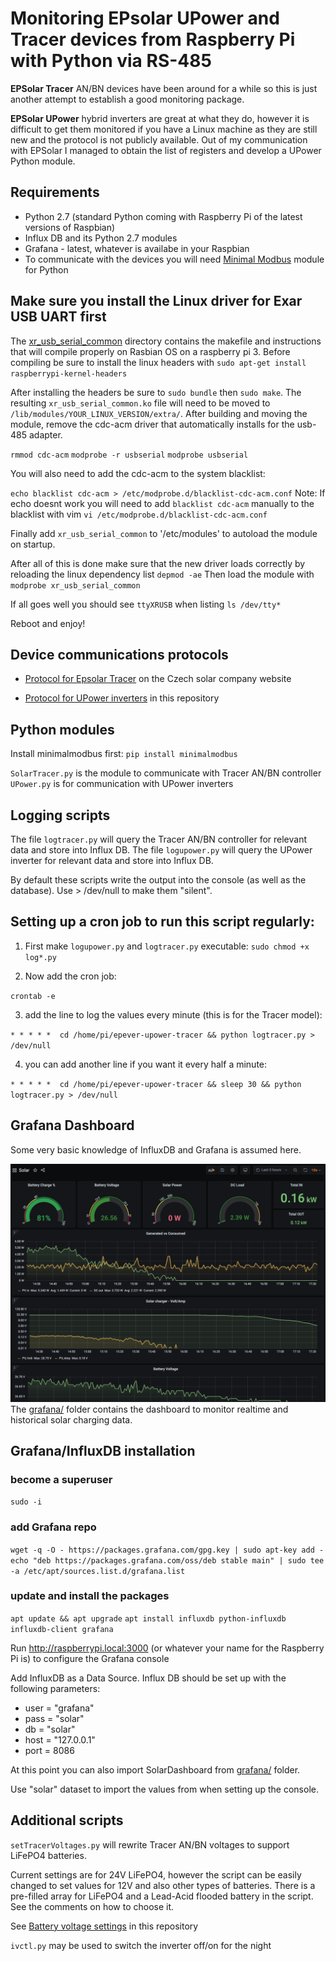Monitoring EPsolar UPower and Tracer devices from Raspberry Pi with Python via RS-485
===================================================

**EPSolar Tracer** AN/BN devices have been around for a while so this is just another attempt to establish a good monitoring package.

**EPSolar UPower** hybrid inverters are great at what they do, however it is difficult to get them monitored if you have a Linux machine as they are still new and the protocol is not publicly available. Out of my communication with EPSolar I managed to obtain the list of registers and develop a UPower Python module.

## Requirements
- Python 2.7 (standard Python coming with Raspberry Pi of the latest versions of Raspbian)
- Influx DB and its Python 2.7 modules
- Grafana - latest, whatever is availabe in your Raspbian
- To communicate with the devices you will need [Minimal Modbus](https://minimalmodbus.readthedocs.io/en/stable/) module for Python

Make sure you install the Linux driver for Exar USB UART first
--------------------------------------------------------------
The [xr_usb_serial_common](xr_usb_serial_common-1a/) directory contains the makefile and instructions that will compile properly on Rasbian OS on a raspberry pi 3. Before compiling be sure to install the linux headers with
`sudo apt-get install raspberrypi-kernel-headers`

After installing the headers be sure to `sudo bundle` then `sudo make`.
The resulting `xr_usb_serial_common.ko` file will need to be moved to `/lib/modules/YOUR_LINUX_VERSION/extra/`.
After building and moving the module, remove the cdc-acm driver that automatically installs for the usb-485 adapter.

`rmmod cdc-acm`
`modprobe -r usbserial`
`modprobe usbserial`

You will also need to add the cdc-acm to the system blacklist:

`echo blacklist cdc-acm > /etc/modprobe.d/blacklist-cdc-acm.conf`
Note: If echo doesnt work you will need to add `blacklist cdc-acm` manually to the blacklist with vim `vi /etc/modprobe.d/blacklist-cdc-acm.conf`

Finally add `xr_usb_serial_common` to '/etc/modules' to autoload the module on startup.

After all of this is done make sure that the new driver loads correctly by reloading the linux dependency list `depmod -ae`
Then load the module with `modprobe xr_usb_serial_common`

If all goes well you should see `ttyXRUSB` when listing `ls /dev/tty*`

Reboot and enjoy!

Device communications protocols
---------------------
* [Protocol for Epsolar Tracer](http://www.solar-elektro.cz/data/dokumenty/1733_modbus_protocol.pdf) on the Czech solar company website

* [Protocol for UPower inverters](epsolars-docs/Upower-communication-protocol-20190411.xlsx) in this repository

Python modules
--------------
Install minimalmodbus first:
`pip install minimalmodbus`

`SolarTracer.py` is the module to communicate with Tracer AN/BN controller
`UPower.py` is for communication with UPower inverters

Logging scripts
--------------
The file `logtracer.py` will query the Tracer AN/BN controller for relevant data and store into Influx DB.
The file `logupower.py` will query the UPower inverter for relevant data and store into Influx DB.

By default these scripts write the output into the console (as well as the database). Use > /dev/null to make them "silent".

## Setting up a cron job to run this script regularly:

1. First make `logupower.py` and `logtracer.py` executable:
`sudo chmod +x log*.py`

3. Now add the cron job:

`crontab -e`

3. add the line to log the values every minute (this is for the Tracer model):

`* * * * *  cd /home/pi/epever-upower-tracer && python logtracer.py > /dev/null`

4. you can add another line if you want it every half a minute:

`* * * * *  cd /home/pi/epever-upower-tracer && sleep 30 && python logtracer.py > /dev/null`

Grafana Dashboard
--------------------
Some very basic knowledge of InfluxDB and Grafana is assumed here.

![Img](grafana/screenshot.png)
The [grafana/](grafana/) folder contains the dashboard to monitor realtime and historical solar charging data.

## Grafana/InfluxDB installation

### become a superuser
`sudo -i`
### add Grafana repo
`wget -q -O - https://packages.grafana.com/gpg.key | sudo apt-key add -`
`echo "deb https://packages.grafana.com/oss/deb stable main" | sudo tee -a /etc/apt/sources.list.d/grafana.list`
### update and install the packages
`apt update && apt upgrade`
`apt install influxdb python-influxdb influxdb-client grafana`

Run http://raspberrypi.local:3000 (or whatever your name for the Raspberry Pi is) to configure the Grafana console

Add InfluxDB as a Data Source. Influx DB should be set up with the following parameters:

- user = "grafana"
- pass = "solar"
- db   = "solar"
- host = "127.0.0.1"
- port = 8086

At this point you can also import SolarDashboard from [grafana/](grafana/) folder.

Use "solar" dataset to import the values from when setting up the console.

Additional scripts
------------------
`setTracerVoltages.py` will rewrite Tracer AN/BN voltages to support LiFePO4 batteries.

Current settings are for 24V LiFePO4, however the script can be easily changed to set values for 12V and also other types of batteries. There is a pre-filled array for LiFePO4 and a Lead-Acid flooded battery in the script. See the comments on how to choose it.

See [Battery voltage settings](epsolars-docs/LiFePO4-Settings.xlsx) in this repository


`ivctl.py` may be used to switch the inverter off/on for the night
